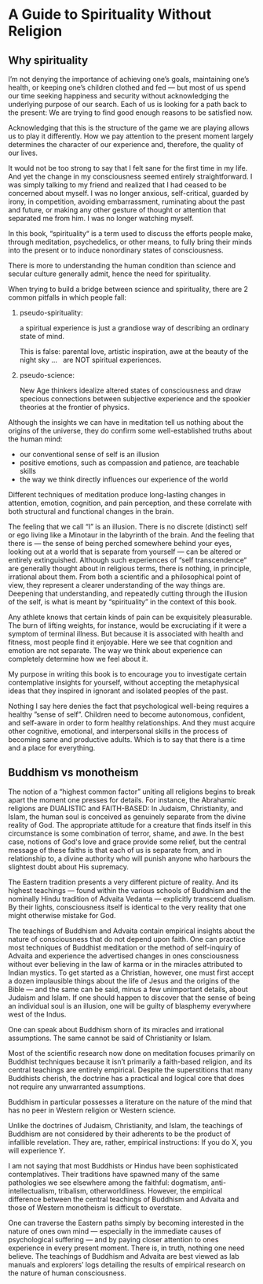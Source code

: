 # A Guide to Spirituality Without Religion
## Why spirituality

I’m  not denying  the importance  of  achieving one’s  goals, maintaining  one’s
health, or  keeping one’s children clothed  and fed —  but most of us  spend our
time seeking happiness and security without acknowledging the underlying purpose
of our search.
Each of us is looking for a path back to the present: We are trying to find good
enough reasons to be satisfied now.

Acknowledging that this is the structure of the game we are playing allows us to
play it differently.
How we pay  attention to the present moment largely  determines the character of
our experience and, therefore, the quality of our lives.


It would  not be too strong  to say that  I felt sane  for the first time  in my
life.
And yet the change in my consciousness seemed entirely straightforward.
I was simply talking to my friend and realized that I had ceased to be concerned
about myself.
I  was no  longer  anxious,  self-critical, guarded  by  irony, in  competition,
avoiding  embarrassment, ruminating  about the  past and  future, or  making any
other gesture of thought or attention that separated me from him.
I was no longer watching myself.


In this book, “spirituality“ is a term  used to discuss the efforts people make,
through meditation,  psychedelics, or  other means, to  fully bring  their minds
into the present or to induce nonordinary states of consciousness.

There is  more to  understanding the  human condition  than science  and secular
culture generally admit, hence the need for spirituality.


When trying  to build  a bridge  between science and  spirituality, there  are 2
common pitfalls in which people fall:

   1. pseudo-spirituality:

      a spiritual experience is just a grandiose way of describing an ordinary state of mind.

      This is false: parental love, artistic inspiration, awe at the beauty of the night sky ...
                     are NOT spiritual experiences.

   2. pseudo-science:

      New Age thinkers idealize altered states of consciousness and draw specious connections
      between subjective experience and the spookier theories at the frontier of physics.


Although  the insights  we can  have  in meditation  tell us  nothing about  the
origins of the universe, they do  confirm some well-established truths about the
human mind:

   - our conventional sense of self is an illusion
   - positive emotions,  such as compassion and patience, are teachable  skills
   - the way we think directly influences our experience of the world


Different techniques  of meditation  produce long-lasting changes  in attention,
emotion,  cognition,  and  pain  perception,   and  these  correlate  with  both
structural and functional changes in the brain.


The feeling that we call “I” is an illusion.
There  is no  discrete (distinct)  self or  ego living  like a  Minotaur in  the
labyrinth of the brain.
And the feeling that there is — the sense of being perched somewhere behind your
eyes, looking out at a world that is  separate from yourself — can be altered or
entirely extinguished.
Although such experiences of “self transcendence“ are generally thought about in
religious terms, there is nothing, in principle, irrational about them.
From  both a  scientific and  a philosophical  point of  view, they  represent a
clearer understanding of the way things are.
Deepening that understanding, and repeatedly cutting through the illusion of the
self, is what is meant by “spirituality” in the context of this book.


Any athlete knows that certain kinds of pain can be exquisitely pleasurable.
The burn of  lifting weights, for instance,  would be excruciating if  it were a
symptom of terminal illness.
But  because it  is associated  with  health and  fitness, most  people find  it
enjoyable.
Here we see that cognition and emotion are not separate.
The way we think about experience can completely determine how we feel about it.


My  purpose in  writing this  book is  to encourage  you to  investigate certain
contemplative insights  for yourself,  without accepting the  metaphysical ideas
that they inspired in ignorant and isolated peoples of the past.


Nothing I  say here  denies the  fact that  psychological well-being  requires a
healthy ”sense of self”.
Children need to  become autonomous, confident, and self-aware in  order to form
healthy relationships.
And they  must acquire other  cognitive, emotional, and interpersonal  skills in
the process of becoming sane and productive adults.
Which is to say that there is a time and a place for everything.

## Buddhism vs monotheism

The notion  of a “highest common  factor” uniting all religions  begins to break
apart the moment one presses for details.
For instance, the Abrahamic religions are DUALISTIC and FAITH-BASED: In Judaism,
Christianity, and Islam, the human soul  is conceived as genuinely separate from
the divine reality of God.
The appropriate attitude  for a creature that finds itself  in this circumstance
is some combination of terror, shame, and awe.
In the best case,  notions of God's love and grace provide  some relief, but the
central message  of these faiths  is that  each of us  is separate from,  and in
relationship to,  a divine  authority who  will punish  anyone who  harbours the
slightest doubt about His supremacy.

The Eastern tradition presents a very different picture of reality.
And its highest teachings — found within the various schools of Buddhism and the
nominally Hindu tradition of Advaita Vedanta — explicitly transcend dualism.
By their lights, consciousness itself is  identical to the very reality that one
might otherwise mistake for God.

The  teachings of  Buddhism and  Advaita  contain empirical  insights about  the
nature of consciousness that do not depend upon faith.
One  can  practice  most  techniques   of  Buddhist  meditation  or  the  method
of  self-inquiry  of Advaita  and  experience  the  advertised changes  in  ones
consciousness without  ever believing  in the  law of karma  or in  the miracles
attributed to Indian mystics.
To  get  started  as  a  Christian,  however, one  must  first  accept  a  dozen
implausible things about  the life of Jesus  and the origins of the  Bible — and
the same can be said, minus a few unimportant details, about Judaism and Islam.
If one should happen  to discover that the sense of being  an individual soul is
an illusion, one will be guilty of blasphemy everywhere west of the Indus.

One can speak about Buddhism shorn of its miracles and irrational assumptions.
The same cannot be said of Christianity or Islam.


Most of  the scientific  research now  done on  meditation focuses  primarily on
Buddhist techniques because  it isn’t primarily a faith-based  religion, and its
central teachings are entirely empirical.
Despite  the superstitions  that  many  Buddhists cherish,  the  doctrine has  a
practical and logical core that does not require any unwarranted assumptions.

Buddhism in particular possesses a literature on the nature of the mind that has
no peer in Western religion or Western science.

Unlike  the doctrines  of Judaism,  Christianity,  and Islam,  the teachings  of
Buddhism are not  considered by their adherents to be  the product of infallible
revelation.
They are, rather, empirical instructions: If you do X, you will experience Y.

I  am  not  saying  that  most  Buddhists  or  Hindus  have  been  sophisticated
contemplatives.
Their   traditions  have   spawned  many   of  the   same  pathologies   we  see
elsewhere  among  the   faithful:  dogmatism,  anti-intellectualism,  tribalism,
otherworldliness.
However, the empirical difference between  the central teachings of Buddhism and
Advaita and those of Western monotheism is difficult to overstate.

One can traverse  the Eastern paths simply by becoming  interested in the nature
of ones own mind — especially in the immediate causes of psychological suffering
— and by paying closer attention to ones experience in every present moment.
There is, in truth, nothing one need believe.
The  teachings of  Buddhism  and Advaita  are  best viewed  as  lab manuals  and
explorers’ logs  detailing the results  of empirical  research on the  nature of
human consciousness.

